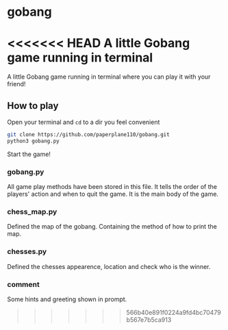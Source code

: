 # gobang
<<<<<<< HEAD
A little Gobang game running in terminal
=======
A little Gobang game running in terminal where you can play it with your friend!
## How to play
Open your terminal and `cd` to a dir you feel convenient
```bash
git clone https://github.com/paperplane110/gobang.git
python3 gobang.py
```
Start the game!
### gobang.py
All game play methods have been stored in this file. It tells the order of the players' action and when to quit the game. It is the main body of the game.
### chess_map.py
Defined the map of the gobang. Containing the method of how to print the map.
### chesses.py
Defined the chesses appearence, location and check who is the winner.
### comment
Some hints and greeting shown in prompt.
>>>>>>> 566b40e891f0224a9fd4bc70479b567e7b5ca913
